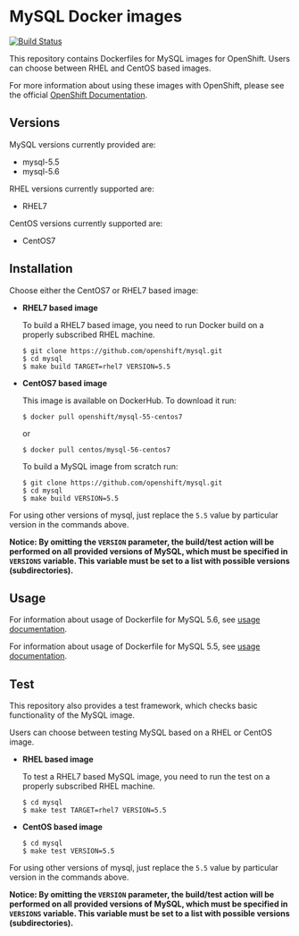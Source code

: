 MySQL Docker images
===================

[![Build Status](https://ci.openshift.redhat.com/jenkins/buildStatus/icon?job=mysql)](https://ci.openshift.redhat.com/jenkins/job/mysql/)

This repository contains Dockerfiles for MySQL images for OpenShift.
Users can choose between RHEL and CentOS based images.

For more information about using these images with OpenShift, please see the
official [OpenShift Documentation](https://docs.openshift.org/latest/using_images/db_images/mysql.html).


Versions
---------------
MySQL versions currently provided are:
* mysql-5.5
* mysql-5.6

RHEL versions currently supported are:
* RHEL7

CentOS versions currently supported are:
* CentOS7


Installation
----------------------
Choose either the CentOS7 or RHEL7 based image:

*  **RHEL7 based image**

    To build a RHEL7 based image, you need to run Docker build on a properly
    subscribed RHEL machine.

    ```
    $ git clone https://github.com/openshift/mysql.git
    $ cd mysql
    $ make build TARGET=rhel7 VERSION=5.5
    ```

*  **CentOS7 based image**

    This image is available on DockerHub. To download it run:

    ```
    $ docker pull openshift/mysql-55-centos7
    ```

    or

    ```
    $ docker pull centos/mysql-56-centos7
    ```

    To build a MySQL image from scratch run:

    ```
    $ git clone https://github.com/openshift/mysql.git
    $ cd mysql
    $ make build VERSION=5.5
    ```

For using other versions of mysql, just replace the `5.5` value by particular version
in the commands above.

**Notice: By omitting the `VERSION` parameter, the build/test action will be performed
on all provided versions of MySQL, which must be specified in  `VERSIONS` variable.
This variable must be set to a list with possible versions (subdirectories).**


Usage
---------------------------------

For information about usage of Dockerfile for MySQL 5.6,
see [usage documentation](5.6/README.md).

For information about usage of Dockerfile for MySQL 5.5,
see [usage documentation](5.5/README.md).


Test
---------------------------------

This repository also provides a test framework, which checks basic functionality
of the MySQL image.

Users can choose between testing MySQL based on a RHEL or CentOS image.

*  **RHEL based image**

    To test a RHEL7 based MySQL image, you need to run the test on a properly
    subscribed RHEL machine.

    ```
    $ cd mysql
    $ make test TARGET=rhel7 VERSION=5.5
    ```

*  **CentOS based image**

    ```
    $ cd mysql
    $ make test VERSION=5.5
    ```

For using other versions of mysql, just replace the `5.5` value by particular version
in the commands above.

**Notice: By omitting the `VERSION` parameter, the build/test action will be performed
on all provided versions of MySQL, which must be specified in  `VERSIONS` variable.
This variable must be set to a list with possible versions (subdirectories).**
